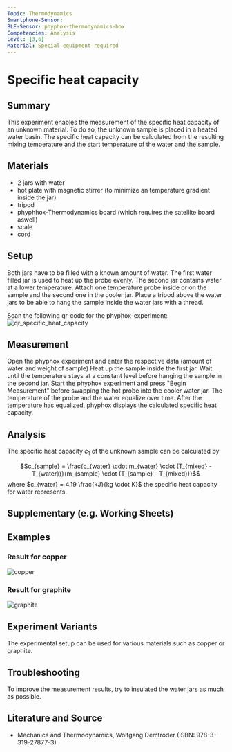 ```yaml
---
Topic: Thermodynamics
Smartphone-Sensor:
BLE-Sensor: phyphox-thermodynamics-box
Competencies: Analysis
Level: [3,6]
Material: Special equipment required
---
```

# Specific heat capacity
## Summary
This experiment enables the measurement of the specific heat capacity of an unknown material. To do so, the unknown sample is placed in a heated water basin. The specific heat capacity can be calculated from the resulting mixing temperature and the start temperature of the water and the sample.
## Materials

- 2 jars with water
- hot plate with magnetic stirrer (to minimize an temperature gradient inside the jar)
- tripod
- phyphhox-Thermodynamics board (which requires the satellite board aswell)
- scale
- cord

## Setup
Both jars have to be filled with a known amount of water. The first water filled jar is used to heat up the probe evenly. The second jar contains water at a lower temperature. Attach one temperature probe inside or on the sample and the second one in the cooler jar. Place a tripod above the water jars to be able to hang the sample inside the water jars with a thread. 

Scan the following qr-code for the phyphox-experiment:
![qr_specific_heat_capacity](qr_specific_heat_capacity.png) 


## Measurement
Open the phyphox experiment and enter the respective data (amount of water and weight of sample) Heat up the sample inside the first jar. Wait until the temperature stays at a constant level before hanging the sample in the second jar. Start the phyphox experiment and press "Begin Measurement" before swapping the hot probe into the cooler water jar. The temperature of the probe and the water equalize over time. After the temperature has equalized, phyphox displays the calculated specific heat capacity.

## Analysis
The specific heat capacity $c_1$ of the unknown sample can be calculated by

$$c_{sample} = \frac{c_{water} \cdot m_{water} \cdot (T_{mixed} - T_{water})}{m_{sample} \cdot (T_{sample} - T_{mixed})}$$
where $c_{water} = 4.19 \frac{kJ}{kg \cdot K}$ the specific heat capacity for water represents.

## Supplementary (e.g. Working Sheets)

## Examples
### Result for copper
![copper](copper.png)
### Result for graphite
![graphite](graphite.png)

## Experiment Variants
The experimental setup can be used for various materials such as copper or graphite.

## Troubleshooting
To improve the measurement results, try to insulated the water jars as much as possible.

## Literature and Source
- Mechanics and Thermodynamics, Wolfgang Demtröder (ISBN: 978-3-319-27877-3)